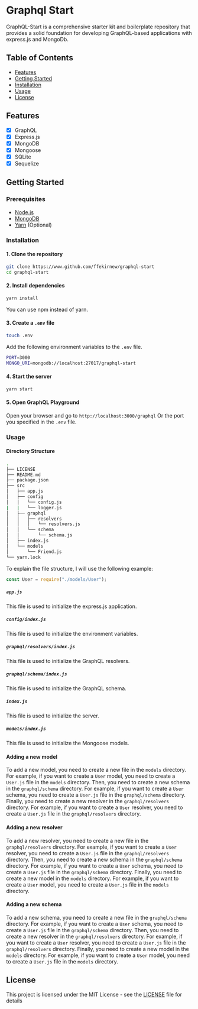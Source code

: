 # Graphql Start

GraphQL-Start is a comprehensive starter kit and boilerplate repository that provides a solid foundation for developing GraphQL-based applications with express.js and MongoDb.

## Table of Contents

- [Features](#features)
- [Getting Started](#getting-started)
- [Installation](#installation)
- [Usage](#usage)
- [License](#license)

## Features

- [x] GraphQL
- [x] Express.js
- [x] MongoDB
- [x] Mongoose
- [x] SQLite
- [x] Sequelize

## Getting Started

### Prerequisites

- [Node.js](https://nodejs.org/en/)
- [MongoDB](https://www.mongodb.com/)
- [Yarn](https://yarnpkg.com/en/) (Optional)

### Installation

#### 1. Clone the repository

```bash
git clone https://www.github.com/ffekirnew/graphql-start
cd graphql-start
```

#### 2. Install dependencies

```bash
yarn install
```

You can use npm instead of yarn.

#### 3. Create a `.env` file

```bash
touch .env
```

Add the following environment variables to the `.env` file.

```bash
PORT=3000
MONGO_URI=mongodb://localhost:27017/graphql-start
```

#### 4. Start the server

```bash
yarn start
```

#### 5. Open GraphQL Playground

Open your browser and go to `http://localhost:3000/graphql` Or the port you specified in the `.env` file.

### Usage

#### Directory Structure

```sh
.
├── LICENSE
├── README.md
├── package.json
├── src
│   ├── app.js
│   ├── config
│   │   └── config.js
|   |   └── logger.js
│   ├── graphql
│   │   ├── resolvers
│   │   │   └── resolvers.js
│   │   └── schema
│   │       └── schema.js
│   ├── index.js
│   └── models
│       └── Friend.js
└── yarn.lock
```

To explain the file structure, I will use the following example:

```js
const User = require("./models/User");
```

##### `app.js`

This file is used to initialize the express.js application.

##### `config/index.js`

This file is used to initialize the environment variables.

##### `graphql/resolvers/index.js`

This file is used to initialize the GraphQL resolvers.

##### `graphql/schema/index.js`

This file is used to initialize the GraphQL schema.

##### `index.js`

This file is used to initialize the server.

##### `models/index.js`

This file is used to initialize the Mongoose models.

#### Adding a new model

To add a new model, you need to create a new file in the `models` directory. For example, if you want to create a `User` model, you need to create a `User.js` file in the `models` directory. Then, you need to create a new schema in the `graphql/schema` directory. For example, if you want to create a `User` schema, you need to create a `User.js` file in the `graphql/schema` directory. Finally, you need to create a new resolver in the `graphql/resolvers` directory. For example, if you want to create a `User` resolver, you need to create a `User.js` file in the `graphql/resolvers` directory.

#### Adding a new resolver

To add a new resolver, you need to create a new file in the `graphql/resolvers` directory. For example, if you want to create a `User` resolver, you need to create a `User.js` file in the `graphql/resolvers` directory. Then, you need to create a new schema in the `graphql/schema` directory. For example, if you want to create a `User` schema, you need to create a `User.js` file in the `graphql/schema` directory. Finally, you need to create a new model in the `models` directory. For example, if you want to create a `User` model, you need to create a `User.js` file in the `models` directory.

#### Adding a new schema

To add a new schema, you need to create a new file in the `graphql/schema` directory. For example, if you want to create a `User` schema, you need to create a `User.js` file in the `graphql/schema` directory. Then, you need to create a new resolver in the `graphql/resolvers` directory. For example, if you want to create a `User` resolver, you need to create a `User.js` file in the `graphql/resolvers` directory. Finally, you need to create a new model in the `models` directory. For example, if you want to create a `User` model, you need to create a `User.js` file in the `models` directory.

## License

This project is licensed under the MIT License - see the [LICENSE](LICENSE) file for details
